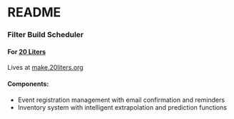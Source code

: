 # README

### Filter Build Scheduler
#### For [20 Liters](https://20liters.org)
Lives at [make.20liters.org](https://make.20liters.org)

#### Components:
* Event registration management with email confirmation and reminders
* Inventory system with intelligent extrapolation and prediction functions
